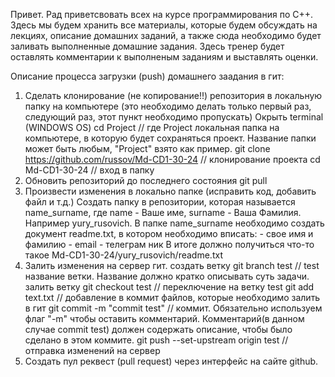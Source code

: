 Привет. Рад приветсвовать всех на курсе программирования по С++. Здесь мы будем хранить все материалы, которые будем обсуждать на лекциях, описание домашних заданий, а также сюда необходимо будет заливать выполненные домашние задания. 
Здесь тренер будет оставлять комментарии к выполненым заданиям и выставлять оценки.


Описание процесса загрузки (push) домашнего заадания в гит:
1) Сделать клонирование (не копирование!!) репозитория в локальную папку на компьютере (это необходимо делать только первый раз, следующий раз, этот пункт необходимо пропускать)
	Окрыть terminal (WINDOWS OS)
	cd Project                                       // где Project локальная папка на компьютере, в которую будет сохраняться проект. Название папки может быть любым, "Project" взято как пример.
	git clone https://github.com/russov/Md-CD1-30-24 // клонирование проекта
	cd Md-CD1-30-24                                  // вход в папку 
2) Обновить репозиторий до последнего состояния
	git pull
3) Произвести изменения в локально папке (исправить код, добавить файл и т.д.)
	Создать папку в репозитории, которая называется name_surname, где name - Ваше име, surname - Ваша Фамилия. Например yury_rusovich.
	В папке name_surname необходимо создать документ readme.txt, в котором необходимо вписать:
		- свое имя и фамилию
		- email
    		- телеграм ник
	В итоге должно получиться что-то такое Md-CD1-30-24/yury_rusovich/readme.txt
4) Залить изменения на сервер гит.
	создать ветку 
		git branch test                     // test название ветки. Название должно кратко описывать суть задачи.
	залить ветку
		git checkout test                   // переключение на ветку test
		git add text.txt                    // добавление в коммит файлов, которые необходимо залить в гит
                git commit -m "commit test"         // коммит. Обязательно используем флаг "-m" чтобы оставить комментарий. Комментарий(в данном случае commit test) должен содержать описание, чтобы было сделано в этом коммите.
		git push --set-upstream origin test // отправка изменений на сервер
6) Создать пул реквест (pull request) через интерфейс на сайте github.